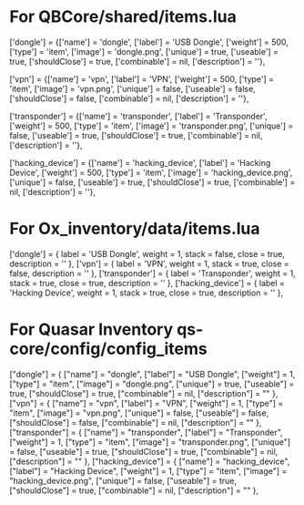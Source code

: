 # For QBCore/shared/items.lua

['dongle'] = {['name'] = 'dongle', ['label'] = 'USB Dongle', ['weight'] = 500, ['type'] = 'item', ['image'] = 'dongle.png', ['unique'] = true, ['useable'] = true, ['shouldClose'] = true, ['combinable'] = nil, ['description'] = ''},

['vpn'] = {['name'] = 'vpn', ['label'] = 'VPN', ['weight'] = 500, ['type'] = 'item', ['image'] = 'vpn.png', ['unique'] = false, ['useable'] = false, ['shouldClose'] = false, ['combinable'] = nil, ['description'] = ''},

['transponder'] = {['name'] = 'transponder', ['label'] = 'Transponder', ['weight'] = 500, ['type'] = 'item', ['image'] = 'transponder.png', ['unique'] = false, ['useable'] = true, ['shouldClose'] = true, ['combinable'] = nil, ['description'] = ''},

['hacking_device'] = {['name'] = 'hacking_device', ['label'] = 'Hacking Device', ['weight'] = 500, ['type'] = 'item', ['image'] = 'hacking_device.png', ['unique'] = false, ['useable'] = true, ['shouldClose'] = true, ['combinable'] = nil, ['description'] = ''},

# For Ox_inventory/data/items.lua

['dongle'] = {
label = 'USB Dongle',
weight = 1,
stack = false,
close = true,
description = ''
},
['vpn'] = {
label = 'VPN',
weight = 1,
stack = true,
close = false,
description = ''
},
['transponder'] = {
label = 'Transponder',
weight = 1,
stack = true,
close = true,
description = ''
},
['hacking_device'] = {
label = 'Hacking Device',
weight = 1,
stack = true,
close = true,
description = ''
},

# For Quasar Inventory qs-core/config/config_items

["dongle"] = {
["name"] = "dongle",
["label"] = "USB Dongle",
["weight"] = 1,
["type"] = "item",
["image"] = "dongle.png",
["unique"] = true,
["useable"] = true,
["shouldClose"] = true,
["combinable"] = nil,
["description"] = ""
},
["vpn"] = {
["name"] = "vpn",
["label"] = "VPN",
["weight"] = 1,
["type"] = "item",
["image"] = "vpn.png",
["unique"] = false,
["useable"] = false,
["shouldClose"] = false,
["combinable"] = nil,
["description"] = ""
},
["transponder"] = {
["name"] = "transponder",
["label"] = "Transponder",
["weight"] = 1,
["type"] = "item",
["image"] = "transponder.png",
["unique"] = false,
["useable"] = true,
["shouldClose"] = true,
["combinable"] = nil,
["description"] = ""
},
["hacking_device"] = {
["name"] = "hacking_device",
["label"] = "Hacking Device",
["weight"] = 1,
["type"] = "item",
["image"] = "hacking_device.png",
["unique"] = false,
["useable"] = true,
["shouldClose"] = true,
["combinable"] = nil,
["description"] = ""
},
